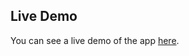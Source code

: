 ## Live Demo

You can see a live demo of the app [here](https://khosravicampingtoolsapp.netlify.app/).


